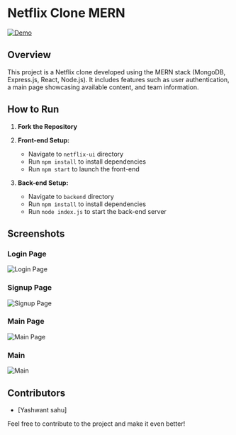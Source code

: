 # Netflix Clone MERN

[![Demo](https://netflix-askhan.netlify.app/)](https://netflix-askhan.netlify.app/)
  
## Overview

This project is a Netflix clone developed using the MERN stack (MongoDB, Express.js, React, Node.js). It includes features such as user authentication, a main page showcasing available content, and team information.

## How to Run

1. **Fork the Repository**
2. **Front-end Setup:**
   - Navigate to `netflix-ui` directory
   - Run `npm install` to install dependencies
   - Run `npm start` to launch the front-end

3. **Back-end Setup:**
   - Navigate to `backend` directory
   - Run `npm install` to install dependencies
   - Run `node index.js` to start the back-end server

## Screenshots

### Login Page
![Login Page](https://github.com/askhan963/netflix-clone-mern/blob/main/screenshots/login.png)

### Signup Page
![Signup Page](https://github.com/askhan963/netflix-clone-mern/blob/main/screenshots/signup.png)

### Main Page
![Main Page](https://github.com/askhan963/netflix-clone-mern/blob/main/screenshots/mainpage.png)

### Main
![Main](https://github.com/askhan963/netflix-clone-mern/blob/main/screenshots/main.png)

## Contributors

- [Yashwant sahu]

Feel free to contribute to the project and make it even better!
